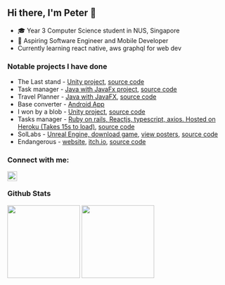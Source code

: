 ## Hi there, I'm Peter 👋

- ‍🎓 Year 3 Computer Science student in NUS, Singapore
- 📱 Aspiring Software Engineer and Mobile Developer
- Currently learning react native, aws graphql for web dev

### Notable projects I have done
- The Last stand - [Unity project](https://connect.unity.com/mg/other/the-last-stand-1 "The Last Stand, the page may get stuck (cold fetch), refresh the page a again after a while to try out my game."), [source code](https://github.com/peter-yeh/The-Last-Stand "View on GitHub")
- Task manager - [Java with JavaFx project](https://peter-yeh.github.io/ip/ "User guide"), [source code](https://github.com/peter-yeh/ip "View on GitHub")
- Travel Planner - [Java with JavaFX](https://ay2021s1-cs2103t-t09-3.github.io/tp/ "TrackPad"), [source code](https://github.com/peter-yeh/tp "View on GitHub")
- Base converter - [Android App](https://play.google.com/store/apps/details?id=com.peteryeh.allbaseconverter "View on Play store")
- I won by a blob - [Unity project](https://llhy.itch.io/iwonbyablob "I won by a blob!"), [source code](https://github.com/peter-yeh/gamecraft2020 "View on GitHub")
- Tasks manager - [Ruby on rails, Reactjs, typescript, axios. Hosted on Heroku (Takes 15s to load)](https://task-manager-petery.herokuapp.com/ "Heroku, view online"), [source code](https://github.com/peter-yeh/TaskManager-on-rails "View on GitHub")
- SolLabs - [Unreal Engine, download game](https://drive.google.com/drive/folders/1x0lrQuS7OrbQWlvE_eU8L_V9kHQ75OE2), [view posters](https://uvents.nus.edu.sg/event/18th-steps/module/CS3247/project/6), [source code](https://gitlab.com/peter-yeh1/cs3247gamedevteam6)
- Endangerous - [website](https://uvents.nus.edu.sg/event/19th-steps/module/CS4350/project/3), [itch.io](https://indiepandas.itch.io/endangerous), [source code](https://gitlab.com/indie-pandas/endangerous)

### Connect with me:
[<img align="left" alt="LinkedIn | LinkedIn" width="22px" src="https://cdn.jsdelivr.net/npm/simple-icons@v3/icons/linkedin.svg" />][linkedin]
<br/>

### Github Stats

<a href="https://github.com/anuraghazra/convoychat">
  <img align="center" height="165" src="https://github-readme-stats.vercel.app/api/top-langs/?username=peter-yeh&card_width=250 &show_icons=true &show_owner=true &count_private=true &include_all_commits=true &layout=compact" /></a>

<a href="https://github.com/anuraghazra/github-readme-stats">
  <img align="center" height="165" src="https://github-readme-stats.vercel.app/api?username=peter-yeh&card_width=250 &show_icons=true &show_owner=true &count_private=true &include_all_commits=true" /></a>


[stackoverflow]: https://stackoverflow.com/users/11105288/peter
[linkedin]: https://www.linkedin.com/in/YehYuChun

<!-- 
I am a passionate software developer who wants to build efficient web applications to help digitalise mundane workflows
-->
